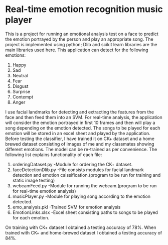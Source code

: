 # Real-time emotion recognition music player
This is a project for running an emotional analysis test on a face to predict the emotion portrayed by the person and play an appropriate song.
The project is implemented using python; Dlib and scikit learn libraries are the main libraries used here. 
This application can detect for the following emotions:
  1. Happy
  2. Sad
  3. Neutral
  4. Fear
  5. Disgust
  6. Surprise
  7. Contempt
  8. Anger
  
I use facial landmarks for detecting and extracting the features from the face and then feed them into an SVM. For real-time analysis, the application will consider the emotion portrayed in first 10 frames and then will play a song depending on the emotion detected.
The songs to be played for each emotion will be stored in an excel sheet and played by the application. Before testing the classifier, I have trained it on CK+ dataset and a home brewed dataset consisting of images of me and my classmates showing different emotions.
The model can be re-trained as per convenience.
The following list explains functionality of each file:
  1. orderingDataset.py    -Module for ordering the CK+ dataset.
  2. faceDetectionDlib.py -File consists modules for facial landmark detection and emotion calssification.(program to be run for training and static image testing)
  3. webcamFeed.py        -Module for running the webcam.(program to be run for real-time emotion analysis)
  4. musicPlayer.py        -Module for playing song according to the emotion detected.
  5. emo_analysis.pkl      -Trained SVM for emotion analysis
  6. EmotionLinks.xlsx     -Excel sheet consisting paths to songs to be played for each emotion.
  
On training with CK+ dataset I obtained a testing accuracy of 78%. When trained with CK+ and home-brewed dataset I obtained a testing accuracy of 84%.




